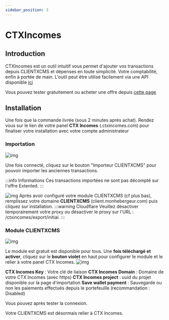 ```yaml
---
sidebar_position: 3
---
```


# CTXIncomes
## Introduction
CTXIncomes est un outil intuitif vous permet d'ajouter vos transactions depuis CLIENTXCMS et dépenses en toute simplicité. Votre comptabilité, enfin à portée de main.
L'outil peut être utilisé facilement via une API disponible [ici](https://ctxincomes.com/API.pdf)

Vous pouvez tester gratuitement ou acheter une offre depuis [cette page](https://ctxincomes.com)

## Installation
Une fois que la commande livrée (sous 2 minutes après achat). Rendez vous sur le lien de votre panel **CTX Incomes** (.ctxincomes.com) pour finaliser votre installation avec votre compte administrateur


### Importation
![img](https://media.discordapp.net/attachments/475073153509490689/1150915958496567386/image.png)

Une fois connecté, cliquez sur le bouton "Importeur CLIENTXCMS" pour pouvoir importer les anciennes transactions.

:::info Informations
Ces transactions importées ne sont pas décompté sur l'offre Extented.
:::

![img](https://media.discordapp.net/attachments/475073153509490689/1150913452626432071/image.png)
Après avoir configuré votre module CLIENTXCMS (cf plus bas), remplissez votre domaine **CLIENTXCMS** (client.monhebergeur.com) puis cliquez sur installation.
:::warning Cloudflare
Veuillez désactiver temporairement votre proxy ou désactiver le proxy sur l'URL : /ctxincomes/export/initial.
:::
### Module CLIENTXCMS
![img](https://media.discordapp.net/attachments/475073153509490689/1150919167910891581/image.png)

Le module est gratuit est disponible pour tous. Une **fois téléchargé et activer**, cliquez sur le **bouton violet** en haut pour configurer le module et le relier à votre panel CTX Incomes.
![img](https://media.discordapp.net/attachments/475073153509490689/1150922714639519836/image.png)

**CTX Incomes Key** : Votre clé de liaison
**CTX Incomes Domain** : Domaine de votre CTX Incomes (avec https)
**CTX Incomes project** : uuid du projet disponible sur la page d'importation
**Save wallet payment** : Sauvegarde ou non les paiements effectués depuis le portefeuille (recommandation : Disabled)

Vous pouvez après tester la connexion.

Votre CLIENTXCMS est désormais relier à CTX Incomes.
